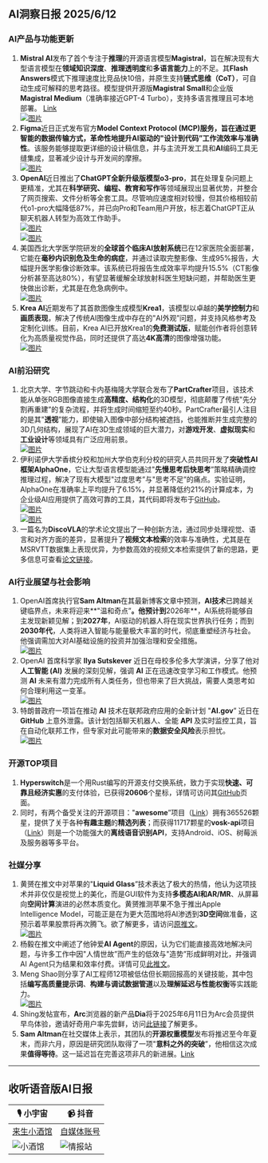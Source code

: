 ## AI洞察日报 2025/6/12

### **AI产品与功能更新**

1.  **Mistral AI**发布了首个专注于**推理**的开源语言模型**Magistral**，旨在解决现有大型语言模型在**领域知识深度**、**推理透明度**和**多语言能力**上的不足。其**Flash Answers**模式下推理速度比竞品快10倍，并原生支持**链式思维（CoT）**，可自动生成可解释的思考路径。模型提供开源版**Magistral Small**和企业版**Magistral Medium**（准确率接近GPT-4 Turbo），支持多语言推理且可本地部署。 [Link](https://mistral.ai/news/magistral)
     <br/> [![图片](https://cdn.jsdmirror.com/gh/justlovemaki/imagehub@main/assets/2025/07/news_01jzjacwjre0c8r3jffjdezd95.png)](https://cdn.jsdmirror.com/gh/justlovemaki/imagehub@main/assets/2025/07/news_01jzjacwjre0c8r3jffjdezd95.png) <br/>
2.  **Figma**近日正式发布官方**Model Context Protocol (MCP)**服务，旨在通过更智能的数据传输方式，革命性地提升**AI驱动的"设计到代码”工作流效率与准确性**。该服务能够提取更详细的设计稿信息，并与主流开发工具和**AI**编码工具无缝集成，显著减少设计与开发间的摩擦。
     <br/> [![图片](https://cdn.jsdmirror.com/gh/justlovemaki/imagehub@main/assets/2025/07/news_01jzjae7f9e7zb70yh039mzew1.jpg)](https://cdn.jsdmirror.com/gh/justlovemaki/imagehub@main/assets/2025/07/news_01jzjae7f9e7zb70yh039mzew1.jpg) <br/>
3.  **OpenAI**近日推出了**ChatGPT全新升级版模型o3-pro**，其在处理复杂问题上更精准，尤其在**科学研究、编程、教育和写作**等领域展现出显著优势，并整合了网页搜索、文件分析等全套工具。尽管响应速度相对较慢，但其价格相较前代o1-pro大幅降低87%，并已向Pro和Team用户开放，标志着ChatGPT正从聊天机器人转型为高效工作助手。
     <br/> [![图片](https://cdn.jsdmirror.com/gh/justlovemaki/imagehub@main/assets/2025/07/news_01jzjadyh1fyabnqz09a72mxmc.png)](https://cdn.jsdmirror.com/gh/justlovemaki/imagehub@main/assets/2025/07/news_01jzjadyh1fyabnqz09a72mxmc.png) <br/> [![图片](https://cdn.jsdmirror.com/gh/justlovemaki/imagehub@main/assets/2025/07/news_01jzjae0dveqxb3k6138pdksee.png)](https://cdn.jsdmirror.com/gh/justlovemaki/imagehub@main/assets/2025/07/news_01jzjae0dveqxb3k6138pdksee.png) <br/>
4.  美国西北大学医学院研发的**全球首个临床AI放射系统**已在12家医院全面部署，它能在**毫秒内识别危及生命的病症**，并通过读取完整影像、生成95%报告，大幅提升医学影像诊断效率。该系统已将报告生成效率平均提升15.5%（CT影像分析甚至高达80%），有望显著缓解全球放射科医生短缺问题，并帮助医生更快做出诊断，尤其是在危急病例中。
     <br/> [![图片](https://cdn.jsdmirror.com/gh/justlovemaki/imagehub@main/assets/2025/07/news_01jzjadbjqecnbgper280rc9pw.jpg)](https://cdn.jsdmirror.com/gh/justlovemaki/imagehub@main/assets/2025/07/news_01jzjadbjqecnbgper280rc9pw.jpg) <br/>
5.  **Krea AI**近期发布了其首款图像生成模型**Krea1**，该模型以卓越的**美学控制力**和**画质表现**，解决了传统AI图像生成中存在的"AI外观”问题，并支持风格参考及定制化训练。目前，Krea AI已开放Krea1的**免费测试版**，赋能创作者将创意转化为高质量视觉作品，同时还提供了高达**4K高清**的图像增强功能。
     <br/> [![图片](https://cdn.jsdmirror.com/gh/justlovemaki/imagehub@main/assets/2025/07/news_01jzjads9pe9hv1k79vsdpje4d.png)](https://cdn.jsdmirror.com/gh/justlovemaki/imagehub@main/assets/2025/07/news_01jzjads9pe9hv1k79vsdpje4d.png) <br/>

### **AI前沿研究**

1.  北京大学、字节跳动和卡内基梅隆大学联合发布了**PartCrafter**项目，该技术能从单张RGB图像直接生成**高精度、结构化**的3D模型，彻底颠覆了传统"先分割再重建”的复杂流程，并将生成时间缩短至约40秒。PartCrafter最引人注目的是其"**透视**”能力，即使输入图像中部分结构被遮挡，也能推断并生成完整的3D几何结构，展现了AI在3D生成领域的巨大潜力，对**游戏开发**、**虚拟现实**和**工业设计**等领域具有广泛应用前景。
     <br/> [![图片](https://cdn.jsdmirror.com/gh/justlovemaki/imagehub@main/assets/2025/07/news_01jzjae9k2fsp8b9f6jm0zbe6v.png)](https://cdn.jsdmirror.com/gh/justlovemaki/imagehub@main/assets/2025/07/news_01jzjae9k2fsp8b9f6jm0zbe6v.png) <br/>
2.  伊利诺伊大学香槟分校和加州大学伯克利分校的研究人员共同开发了**突破性AI框架AlphaOne**，它让大型语言模型能通过"**先慢思考后快思考**”策略精确调控推理过程，解决了现有大模型"过度思考”与"思考不足”的痛点。实验证明，AlphaOne在准确率上平均提升了6.15%，并显著降低约21%的计算成本，为企业级AI应用提供了高效可靠的工具，其代码即将发布于[GitHub](https://github.com/ASTRAL-Group/AlphaOne)。
     <br/> [![图片](https://cdn.jsdmirror.com/gh/justlovemaki/imagehub@main/assets/2025/07/news_01jzjae1x3f0xb3k2pf5dma97f.png)](https://cdn.jsdmirror.com/gh/justlovemaki/imagehub@main/assets/2025/07/news_01jzjae1x3f0xb3k2pf5dma97f.png) <br/> [![图片](https://cdn.jsdmirror.com/gh/justlovemaki/imagehub@main/assets/2025/07/news_01jzjae5vffrbaz5f6y52pxnmv.png)](https://cdn.jsdmirror.com/gh/justlovemaki/imagehub@main/assets/2025/07/news_01jzjae5vffrbaz5f6y52pxnmv.png) <br/>
3.  一篇名为**DiscoVLA**的学术论文提出了一种创新方法，通过同步处理视觉、语言和对齐方面的差异，显著提升了**视频文本检索**的效率与准确性，尤其是在MSRVTT数据集上表现优异，为参数高效的视频文本检索提供了新的思路，更多信息可查看[论文链接](https://arxiv.org/abs/2506.08887)。

### **AI行业展望与社会影响**

1.  OpenAI首席执行官**Sam Altman**在其最新博客文章中预测，**AI技术**已跨越关键临界点，未来将迎来**"温和奇点”**。他预计到**2026年**，AI系统将能够自主发现新颖见解；到**2027年**，AI驱动的机器人将在现实世界执行任务；而到**2030年代**，人类将进入智能与能量极大丰富的时代，彻底重塑经济与社会。他强调需加大对AI基础设施的投资并加强治理和安全措施。
     <br/> [![图片](https://cdn.jsdmirror.com/gh/justlovemaki/imagehub@main/assets/2025/07/news_01jzjade2revcb5hw140gf93ad.jpg)](https://cdn.jsdmirror.com/gh/justlovemaki/imagehub@main/assets/2025/07/news_01jzjade2revcb5hw140gf93ad.jpg) <br/>
2.  OpenAI 首席科学家 **Ilya Sutskever** 近日在母校多伦多大学演讲，分享了他对**人工智能 (AI)** 发展的深刻见解，强调 **AI** 正在迅速改变学习和工作模式。他预测 **AI** 未来有潜力完成所有人类任务，但也带来了巨大挑战，需要人类思考如何合理利用这一变革。
     <br/> [![图片](https://cdn.jsdmirror.com/gh/justlovemaki/imagehub@main/assets/2025/07/news_01jzjad810f0cb0zvnm415dt1t.jpg)](https://cdn.jsdmirror.com/gh/justlovemaki/imagehub@main/assets/2025/07/news_01jzjad810f0cb0zvnm415dt1t.jpg) <br/>
3.  特朗普政府一项旨在推动 **AI** 技术在联邦政府应用的全新计划 "**AI.gov**” 近日在 **GitHub** 上意外泄露。该计划包括聊天机器人、全能 **API** 及实时监控工具，旨在自动化联邦工作，但专家对此可能带来的**数据安全风险**表示担忧。
     <br/> [![图片](https://cdn.jsdmirror.com/gh/justlovemaki/imagehub@main/assets/2025/07/news_01jzjad6brf1p8b8tygss2qg02.jpg)](https://cdn.jsdmirror.com/gh/justlovemaki/imagehub@main/assets/2025/07/news_01jzjad6brf1p8b8tygss2qg02.jpg) <br/>

### **开源TOP项目**

1.  **Hyperswitch**是一个用Rust编写的开源支付交换系统，致力于实现**快速、可靠且经济实惠**的支付体验，已获得**20606**个星标，详情可访问其[GitHub](https://github.com/juspay/hyperswitch)页面。
2.  同时，有两个备受关注的开源项目："**awesome**”项目（[Link](https://github.com/sindresorhus/awesome)）拥有365526颗星，提供了关于各种**有趣主题**的**精选列表**；而获得11717颗星的**vosk-api**项目（[Link](https://github.com/alphacep/vosk-api)）则是一个功能强大的**离线语音识别API**，支持Android、iOS、树莓派及服务器等多平台。

### **社媒分享**

1.  黄赟在推文中对苹果的"**Liquid Glass**”技术表达了极大的热情，他认为这项技术并非仅仅是视觉上的美化，而是GUI软件为支持**多模态AI和AR/MR**、从屏幕向**空间计算**演进的必然本质变化。黄赟推测苹果不急于推出Apple Intelligence Model，可能正是在为更大范围地将AI渗透到**3D空间**做准备，这预示着苹果股票将再次腾飞。欲了解更多，请访问[原推文](https://x.com/huangyun_122/status/1932810735194943909)。
     <br/> [![图片](https://cdn.jsdmirror.com/gh/justlovemaki/imagehub@main/assets/2025/07/news_01jzjacyvfetabb02qwpsbj48k.jpg)](https://cdn.jsdmirror.com/gh/justlovemaki/imagehub@main/assets/2025/07/news_01jzjacyvfetabb02qwpsbj48k.jpg) <br/>
2.  杨毅在推文中阐述了他钟爱**AI Agent**的原因，认为它们能直接高效地解决问题，与许多工作中因"人情世故”而产生的低效与"造势”形成鲜明对比，并强调AI Agent只为结果和效率付费。详情可见[此推文](https://x.com/Yangyixxxx/status/1932777869639626876)。
3.  Meng Shao则分享了AI工程师12项被低估但长期回报高的关键技能，其中包括**编写高质量提示词**、**构建与调试数据管道**以及**理解延迟与性能权衡**等实践能力。
     <br/> [![图片](https://cdn.jsdmirror.com/gh/justlovemaki/imagehub@main/assets/2025/07/news_01jzjad4tee8j8my9p06s1kme0.jpg)](https://cdn.jsdmirror.com/gh/justlovemaki/imagehub@main/assets/2025/07/news_01jzjad4tee8j8my9p06s1kme0.jpg) <br/>
4.  Shing发帖宣布，**Arc**浏览器的新产品**Dia**将于2025年6月11日为Arc会员提供早鸟体验，邀请好奇用户率先尝鲜，访问[此链接](https://x.com/shing19_eth/status/1932686185434063352)了解更多。
5.  **Sam Altman**在社交媒体上表示，其团队的**开源权重模型**发布将推迟至今年夏末，而非六月，原因是研究团队取得了一项"**意料之外的突破**”，他相信这次成果**值得等待**。这一延迟旨在完善这项非凡的新进展。[Link](https://x.com/dotey/status/1932584576276210004)

---

## **收听语音版AI日报**

| 🎙️ **小宇宙** | 📹 **抖音** |
| --- | --- |
| [来生小酒馆](https://www.xiaoyuzhoufm.com/podcast/683c62b7c1ca9cf575a5030e)  |   [自媒体账号](https://www.douyin.com/user/MS4wLjABAAAAwpwqPQlu38sO38VyWgw9ZjDEnN4bMR5j8x111UxpseHR9DpB6-CveI5KRXOWuFwG)| 
| ![小酒馆](https://cdn.jsdmirror.com/gh/justlovemaki/imagehub@main/logo/f959f7984e9163fc50d3941d79a7f262.md.png) | ![情报站](https://cdn.jsdmirror.com/gh/justlovemaki/imagehub@main/logo/7fc30805eeb831e1e2baa3a240683ca3.md.png) |
